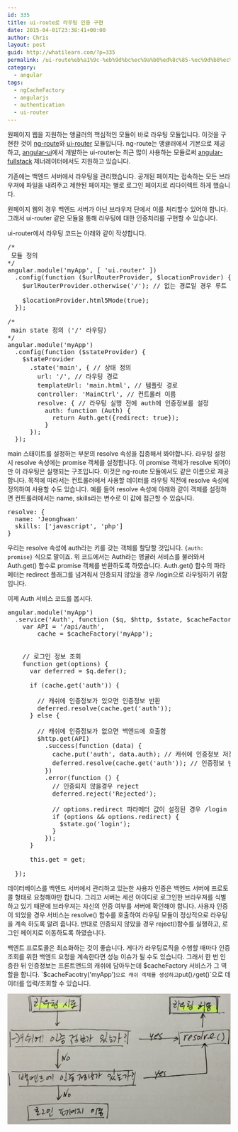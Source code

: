 ```yaml
---
id: 335
title: ui-route로 라우팅 인증 구현
date: 2015-04-01T23:38:41+00:00
author: Chris
layout: post
guid: http://whatilearn.com/?p=335
permalink: /ui-route%eb%a1%9c-%eb%9d%bc%ec%9a%b0%ed%8c%85-%ec%9d%b8%ec%a6%9d-%ea%b5%ac%ed%98%84/
category:
  - angular
tags:
  - ngCacheFactory
  - angularjs
  - authentication
  - ui-router
---
```

원페이지 웹을 지원하는 앵귤러의 핵심적인 모듈이 바로 라우팅 모듈입니다. 이것을 구현한 것이 <a href="https://docs.angularjs.org/api/ngRoute">ng-route</a>와 <a href="https://github.com/angular-ui/ui-router">ui-router</a> 모듈입니다. ng-route는 앵귤러에서 기본으로 제공하고, <a href="http://angular-ui.github.io/">angular-ui</a>에서 개발하는 ui-router는 최근 많이 사용하는 모듈로써 <a href="https://github.com/DaftMonk/generator-angular-fullstack">angular-fullstack</a> 제너레이터에서도 지원하고 있습니다.

기존에는 백엔드 서버에서 라우팅을 관리했습니다. 공개된 페이지는 접속하는 모든 브라우져에 파일을 내려주고 제한된 페이지는 별로 로그인 페이지로 리다이렉트 하게 했습니다.

원페이지 웹의 경우 백엔드 서버가 아닌 브라우저 단에서 이를 처리할수 있어야 합니다. 그래서 ui-router 같은 모듈을 통해 라우팅에 대한 인증처리를 구현할 수 있습니다.

ui-router에서 라우팅 코드는 아래와 같이 작성합니다.
<pre class="lang:js decode:true" title="main.js">/*
 모듈 정의
*/
angular.module('myApp', [ 'ui.router' ])
  .config(function ($urlRouterProvider, $locationProvider) {
    $urlRouterProvider.otherwise('/'); // 없는 경로일 경우 루트 경로로 리다이렉트 

    $locationProvider.html5Mode(true);
  });

/*
 main state 정의 ('/' 라우팅)
*/
angular.module('myApp')
  .config(function ($stateProvider) {
    $stateProvider
      .state('main', { // 상태 정의
        url: '/', // 라우팅 경로 
        templateUrl: 'main.html', // 템플릿 경로 
        controller: 'MainCtrl', // 컨트롤러 이름
        resolve: { // 라우팅 실행 전에 auth에 인증정보를 설정
          auth: function (Auth) {
            return Auth.get({redirect: true});
          }
      });
  });</pre>
main 스태이트를 설정하는 부분의 resolve 속성을 집중해서 봐야합니다. 라우팅 설정시 resolve 속성에는 promise 객체를 설정합니다. 이 promise 객체가 resolve 되어야만 이 라우팅은 실행되는 구조입니다. 이것은 ng-route 모듈에서도 같은 이름으로 제공합니다. 목적에 따라서는 컨트롤러에서 사용할 데이터를 라우팅 직전에 resolve 속성에 정의하여 사용할 수도 있습니다. 예를 들어 resolve 속성에 아래와 같이 객체를 설정하면 컨트롤러에서는 name, skills라는 변수로 이 값에 접근할 수 있습니다.
<pre class="lang:js decode:true">resolve: {
  name: 'Jeonghwan'
  skills: ['javascript', 'php']
}</pre>
우리는 resolve 속성에 auth라는 키를 갖는 객체를 할당할 것입니다. `{auth: promise}` 식으로 말이죠. 위 코드에서는 Auth라는 앵귤러 서비스를 불러와서 Auth.get() 함수로 promise 객체를 반환하도록 하였습니다. Auth.get() 함수의 파라메터는 redirect 플래그를 넘겨줘서 인증되지 않았을 경우 /login으로 라우팅하기 위함입니다.

이제 Auth 서비스 코드를 봅시다.
<pre class="lang:js decode:true" title="Auth.service.js">angular.module('myApp')
  .service('Auth', function ($q, $http, $state, $cacheFactory) {
    var API = '/api/auth',
        cache = $cacheFactory('myApp');


    // 로그인 정보 조회
    function get(options) {
      var deferred = $q.defer();

      if (cache.get('auth')) {

        // 캐쉬에 인증정보가 있으면 인증정보 반환
        deferred.resolve(cache.get('auth')); 
      } else {

        // 캐쉬에 인증정보가 없으면 백엔드에 호출함
        $http.get(API)
          .success(function (data) {            
            cache.put('auth', data.auth); // 캐쉬에 인증정보 저장 
            deferred.resolve(cache.get('auth')); // 인증정보 반환
          })
          .error(function () {
            // 인증되지 않을경우 reject
            deferred.reject('Rejected');

            // options.redirect 파라메터 값이 설정된 경우 /login 페이지로 리다이랙트
            if (options &amp;&amp; options.redirect) {
              $state.go('login');
            }
          });
      }

      this.get = get;

  });</pre>
데이터베이스를 백엔드 서버에서 관리하고 있는한 사용자 인증은 백엔드 서버에 프로토콜 형태로 요청해야만 합니다. 그리고 서버는 세션 아이디로 로그인한 브라우져를 식별하고 있기 때문에 브라우져는 자신의 인증 여부를 서버에 확인해야 합니다. 사용자 인증이 되었을 경우 서비스는 resolve() 함수를 호출하여 라우팅 모듈이 정상적으로 라우팅을 계속 하도록 알려 줍니다. 반대로 인증되지 않았을 경우 reject()함수를 실행하고, 로그인 페이지로 이동하도록 하였습니다.

백엔트 프로토콜은 최소화하는 것이 좋습니다. 게다가 라우팅로직을 수행할 때마다 인증 조회를 위한 백엔드 요청을 계속한다면 성능 이슈가 될 수도 있습니다. 그래서 한 번 인증한 뒤 인증정보는 프론트앤드의 캐쉬에 담아두는데 $cacheFactory 서비스가 그 역할을 합니다. `$cacheFacotry('myApp')` 으로 캐쉬 객체를 생성하고 `put()` / `get()`으로 데이터를 입력/조회할 수 있습니다.

![full-size-render](/assets/imgs/2015/full-size-render.jpg)
